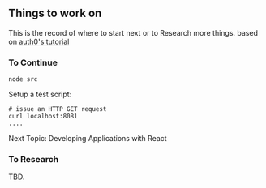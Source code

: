 ## Things to work on
This is the record of where to start next or to Research more things.
based on [auth0's tutorial](https://auth0.com/blog/react-tutorial-building-and-securing-your-first-app/)

### To Continue

    node src

Setup a test script:

    # issue an HTTP GET request
    curl localhost:8081
    ....

Next Topic: Developing Applications with React


### To Research

   TBD.
